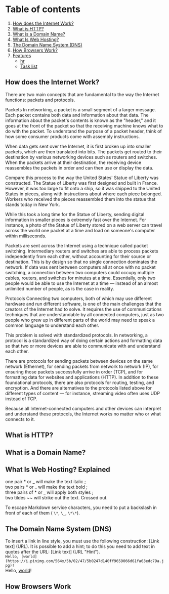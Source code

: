 
# Table of contents
1. [How does the Internet Work?](#internet)
2. [What is HTTP?](#http)
4. [What is a Domain Name?](#domain)
5. [What Is Web Hosting?](#hosting)
6. [The Domain Name System (DNS)](#dns)
7. [How Browsers Work?](#browsers)
8. [Features](#features)
    - [hr](#hr)
    - [Task list](#todo)

<div id='internet'/>
    
## How does the Internet Work?
There are two main concepts that are fundamental to the way the Internet functions: packets and protocols.

Packets
In networking, a packet is a small segment of a larger message. Each packet contains both data and information about that data. The information about the packet's contents is known as the "header," and it goes at the front of the packet so that the receiving machine knows what to do with the packet. To understand the purpose of a packet header, think of how some consumer products come with assembly instructions.

When data gets sent over the Internet, it is first broken up into smaller packets, which are then translated into bits. The packets get routed to their destination by various networking devices such as routers and switches. When the packets arrive at their destination, the receiving device reassembles the packets in order and can then use or display the data.

Compare this process to the way the United States' Statue of Liberty was constructed. The Statue of Liberty was first designed and built in France. However, it was too large to fit onto a ship, so it was shipped to the United States in pieces, along with instructions about where each piece belonged. Workers who received the pieces reassembled them into the statue that stands today in New York.

While this took a long time for the Statue of Liberty, sending digital information in smaller pieces is extremely fast over the Internet. For instance, a photo of the Statue of Liberty stored on a web server can travel across the world one packet at a time and load on someone's computer within milliseconds.

Packets are sent across the Internet using a technique called packet switching. Intermediary routers and switches are able to process packets independently from each other, without accounting for their source or destination. This is by design so that no single connection dominates the network. If data was sent between computers all at once with no packet switching, a connection between two computers could occupy multiple cables, routers, and switches for minutes at a time. Essentially, only two people would be able to use the Internet at a time — instead of an almost unlimited number of people, as is the case in reality.

Protocols
Connecting two computers, both of which may use different hardware and run different software, is one of the main challenges that the creators of the Internet had to solve. It requires the use of communications techniques that are understandable by all connected computers, just as two people who grew up in different parts of the world may need to speak a common language to understand each other.

This problem is solved with standardized protocols. In networking, a protocol is a standardized way of doing certain actions and formatting data so that two or more devices are able to communicate with and understand each other.

There are protocols for sending packets between devices on the same network (Ethernet), for sending packets from network to network (IP), for ensuring those packets successfully arrive in order (TCP), and for formatting data for websites and applications (HTTP). In addition to these foundational protocols, there are also protocols for routing, testing, and encryption. And there are alternatives to the protocols listed above for different types of content — for instance, streaming video often uses UDP instead of TCP.

Because all Internet-connected computers and other devices can interpret and understand these protocols, the Internet works no matter who or what connects to it.

<div id='http'/>

## What is HTTP?




<div id='domain'/>
    
## What is a Domain Name? 


<div id='hosting'/>
    
## What Is Web Hosting? Explained
one pair \* or \_ will make the text italic ;<br>
two pairs \* or \_ will make the text bold ;<br>
three pairs of \* or \_ will apply both styles ;<br>
two tildes \~\~ will strike out the text. Crossed out.<br>

To escape Markdown service characters, you need to put a backslash in front of each of them ( `\*`, `\_`, `\*\*`). 

<div id='dns'/>

## The Domain Name System (DNS)
To insert a link in line style, you must use the following construction: [Link text] (URL). It is possible to add a hint; to do this you need to add text in quotes after the URL: [Link text] (URL "Hint").<br>
`Hello, [world](https://i.pinimg.com/564x/5b/02/47/5b0247d140ff9659066d61fa63edc79a.jpg)!`<br>
Hello, [world](https://i.pinimg.com/564x/5b/02/47/5b0247d140ff9659066d61fa63edc79a.jpg)!
<div id='browsers'/>

## How Browsers Work




